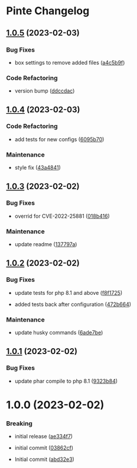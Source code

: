 # Pinte Changelog

## [1.0.5](https://github.com/jetstreamlabs/pinte/compare/v1.0.4...v1.0.5) (2023-02-03)


### Bug Fixes

* box settings to remove added files ([a4c5b9f](https://github.com/jetstreamlabs/pinte/commit/a4c5b9fa2dd44975ee06af93d2440cca13a14d65))


### Code Refactoring

* version bump ([ddccdac](https://github.com/jetstreamlabs/pinte/commit/ddccdac44f25bc88601db2a04bf7a1715fc8cb5e))

## [1.0.4](https://github.com/jetstreamlabs/pinte/compare/v1.0.3...v1.0.4) (2023-02-03)


### Code Refactoring

* add tests for new configs ([6095b70](https://github.com/jetstreamlabs/pinte/commit/6095b70cf3c2a78454918d9c09f039f7da802ed3))


### Maintenance

* style fix ([43a4841](https://github.com/jetstreamlabs/pinte/commit/43a4841ab7c1ab824659d0ee0077087bf4c50912))

## [1.0.3](https://github.com/jetstreamlabs/pinte/compare/v1.0.2...v1.0.3) (2023-02-02)


### Bug Fixes

* overrid for CVE-2022-25881 ([018b416](https://github.com/jetstreamlabs/pinte/commit/018b416092f3b96b08ffa24224b8a58426dea8e7))


### Maintenance

* update readme ([137797a](https://github.com/jetstreamlabs/pinte/commit/137797a1da952e3ae96f6f3015e30c1ef08a6394))

## [1.0.2](https://github.com/jetstreamlabs/pinte/compare/v1.0.1...v1.0.2) (2023-02-02)


### Bug Fixes

* update tests for php 8.1 and above ([f8f1725](https://github.com/jetstreamlabs/pinte/commit/f8f17257245b1baff54318512985ac73fa15d5af))


* added tests back after configuration ([472b664](https://github.com/jetstreamlabs/pinte/commit/472b664746073b6791cbf10a86d5d1298b0b8398))


### Maintenance

* update husky commands ([6ade7be](https://github.com/jetstreamlabs/pinte/commit/6ade7be8c60ec16d1c06501643a7cc8cab8c050c))

## [1.0.1](https://github.com/jetstreamlabs/pinte/compare/v1.0.0...v1.0.1) (2023-02-02)


### Bug Fixes

* update phar compile to php 8.1 ([9323b84](https://github.com/jetstreamlabs/pinte/commit/9323b84472a3df29c0d57128c9eae8724ec02b8c))

# 1.0.0 (2023-02-02)


### Breaking

* initial release ([ae334f7](https://github.com/jetstreamlabs/pinte/commit/ae334f7151a09d82e546ced2e56d016f23bc2a42))


* initial commit ([03862cf](https://github.com/jetstreamlabs/pinte/commit/03862cf798751c00686bf35642d51c456fb84d5a))
* Initial commit ([abd32e3](https://github.com/jetstreamlabs/pinte/commit/abd32e3407b229db97af8fedf88ca8a967746c22))

